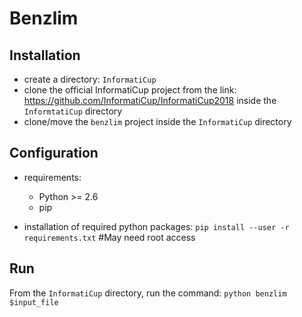 # Benzlim

## Installation

- create a directory: `InformatiCup`
- clone the official InformatiCup project from the link: https://github.com/InformatiCup/InformatiCup2018 inside the `InformtatiCup` directory
- clone/move the `benzlim` project inside the `InformatiCup` directory

## Configuration

- requirements:
  - Python >= 2.6
  - pip

- installation of required python packages:
    `pip install --user -r requirements.txt`   #May need root access

## Run
   From the `InformatiCup` directory, run the command: `python benzlim $input_file`